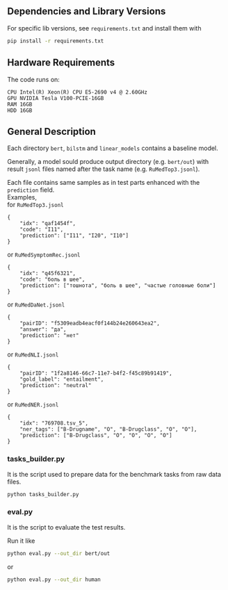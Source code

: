 ## Dependencies and Library Versions
For specific lib versions, see `requirements.txt` and install them with 
```bash
pip install -r requirements.txt
```

## Hardware Requirements
The code runs on:
```
CPU Intel(R) Xeon(R) CPU E5-2690 v4 @ 2.60GHz
GPU NVIDIA Tesla V100-PCIE-16GB
RAM 16GB
HDD 16GB
```

## General Description
Each directory `bert`, `bilstm` and `linear_models` contains a baseline model.

Generally, a model sould produce output directory (e.g. `bert/out`) with result `jsonl` files named after the task name (e.g. `RuMedTop3.jsonl`).

Each file contains same samples as in test parts enhanced with the `prediction` field.<br/>
Examples,<br/>
for `RuMedTop3.jsonl`
```
{
    "idx": "qaf1454f",
    "code": "I11",
    "prediction": ["I11", "I20", "I10"]
}
```

or `RuMedSymptomRec.jsonl`
```
{
    "idx": "q45f6321",
    "code": "боль в шее",
    "prediction": ["тошнота", "боль в шее", "частые головные боли"]
}
```

or `RuMedDaNet.jsonl`
```
{
    "pairID": "f5309eadb4eacf0f144b24e260643ea2",
    "answer": "да",
    "prediction": "нет"
}
```

or `RuMedNLI.jsonl`
```
{
    "pairID": "1f2a8146-66c7-11e7-b4f2-f45c89b91419",
    "gold_label": "entailment",
    "prediction": "neutral"
}
```

or `RuMedNER.jsonl`
```
{
    "idx": "769708.tsv_5",
    "ner_tags": ["B-Drugname", "O", "B-Drugclass", "O", "O"],
    "prediction": ["B-Drugclass", "O", "O", "O", "O"]
}
```

### tasks_builder.py

It is the script used to prepare data for the benchmark tasks from raw data files.

```bash
python tasks_builder.py
```

### eval.py

It is the script to evaluate the test results.

Run it like 
```bash
python eval.py --out_dir bert/out
```
or
```bash
python eval.py --out_dir human
```
